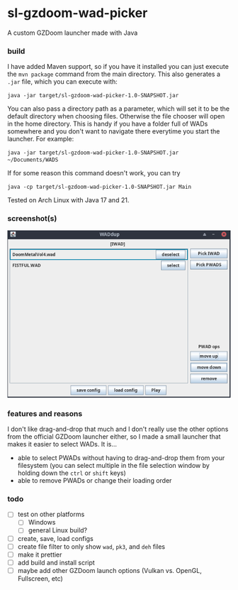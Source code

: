 # sl-gzdoom-wad-picker
A custom GZDoom launcher made with Java

### build

I have added Maven support, so if you have it installed you can just execute the `mvn package` command from the main directory. This also generates a `.jar` file, which you can execute with:

```
java -jar target/sl-gzdoom-wad-picker-1.0-SNAPSHOT.jar
```

You can also pass a directory path as a parameter, which will set it to be the default directory when choosing files. Otherwise the file chooser will open in the home directory. This is handy if you have a folder full of WADs somewhere and you don't want to navigate there everytime you start the launcher.
For example:
```
java -jar target/sl-gzdoom-wad-picker-1.0-SNAPSHOT.jar ~/Documents/WADS
```

If for some reason this command doesn't work, you can try
```
java -cp target/sl-gzdoom-wad-picker-1.0-SNAPSHOT.jar Main
```

Tested on Arch Linux with Java 17 and 21.

### screenshot(s)

![screenshot 1](screenshots/sl_gzdoom_launcher_1.png?)

### features and reasons

I don't like drag-and-drop that much and I don't really use the other options from the official GZDoom launcher either, so I made a small launcher that makes it easier to select WADs. It is...

- able to select PWADs without having to drag-and-drop them from your filesystem (you can select multiple in the file selection window by holding down the `ctrl` or `shift` keys)
- able to remove PWADs or change their loading order

### todo

- [ ] test on other platforms
	- [ ] Windows
	- [ ] general Linux build?
- [ ] create, save, load configs
- [ ] create file filter to only show `wad`, `pk3`, and `deh` files 
- [ ] make it prettier
- [ ] add build and install script
- [ ] maybe add other GZDoom launch options (Vulkan vs. OpenGL, Fullscreen, etc)